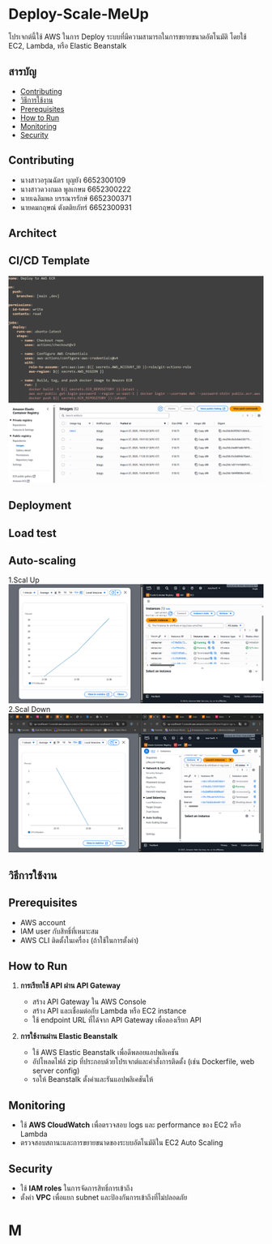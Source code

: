 # Deploy-Scale-MeUp

โปรเจกต์นี้ใช้ AWS ในการ Deploy ระบบที่มีความสามารถในการขยายขนาดอัตโนมัติ โดยใช้ EC2, Lambda, หรือ Elastic Beanstalk


## สารบัญ
 - [Contributing](#contributing)
 - [วิธีการใช้งาน](#%E0%B8%A7%E0%B8%B4%E0%B8%98%E0%B8%B5%E0%B8%81%E0%B8%B2%E0%B8%A3%E0%B9%83%E0%B8%8A%E0%B9%89%E0%B8%87%E0%B8%B2%E0%B8%99)
 - [Prerequisites](#prerequisites)
 - [How to Run](#how-to-run)
 - [Monitoring](#monitoring)
 - [Security](#security)
 


## Contributing

 - นางสาวอรุณฉัตร  บุญยัง 6652300109
 - นางสาวดวงกมล   พูลเกษม 6652300222
 - นายเฉลิมพล     บรรณารรักษ์ 6652300371
 - นายคมกฤษณ์   ตังตติยภัทร์  6652300931

## Architect

## CI/CD Template
![enter image description here](https://github.com/ArunChat-BoonYang/Peair/blob/main/image/cicd%20template.png?raw=true)
![enter image description here](https://github.com/ArunChat-BoonYang/Peair/blob/main/image/cicd%20template%20%E0%B8%82%E0%B8%B2%E0%B8%A7.png?raw=true)
## Deployment

## Load test
## Auto-scaling
1.Scal Up
![enter image description here](https://github.com/ArunChat-BoonYang/Peair/blob/main/image/Scal%20up.png?raw=true)
2.Scal Down
![enter image description here](https://github.com/ArunChat-BoonYang/Peair/blob/main/image/scale%20down.png?raw=true)








## วิธีการใช้งาน

## Prerequisites
- AWS account
- IAM user กับสิทธิ์ที่เหมาะสม
- AWS CLI ติดตั้งในเครื่อง (ถ้าใช้ในการตั้งค่า)

## How to Run
1. **การเรียกใช้ API ผ่าน API Gateway**
   - สร้าง API Gateway ใน AWS Console
   - สร้าง API และเชื่อมต่อกับ Lambda หรือ EC2 instance
   - ใช้ endpoint URL ที่ได้จาก API Gateway เพื่อลองเรียก API

2. **การใช้งานผ่าน Elastic Beanstalk**
   - ใช้ AWS Elastic Beanstalk เพื่อดีพลอยแอปพลิเคชัน
   - อัปโหลดไฟล์ zip ที่ประกอบด้วยโปรเจกต์และคำสั่งการติดตั้ง (เช่น Dockerfile, web server config)
   - รอให้ Beanstalk ตั้งค่าและรันแอปพลิเคชันให้

## Monitoring
- ใช้ **AWS CloudWatch** เพื่อตรวจสอบ logs และ performance ของ EC2 หรือ Lambda
- ตรวจสอบสถานะและการขยายขนาดของระบบอัตโนมัติใน EC2 Auto Scaling

## Security
- ใช้ **IAM roles** ในการจัดการสิทธิ์การเข้าถึง
- ตั้งค่า **VPC** เพื่อแยก subnet และป้องกันการเข้าถึงที่ไม่ปลอดภัย

# M


